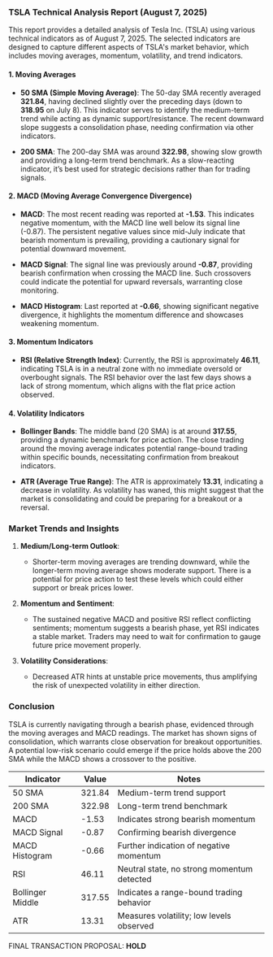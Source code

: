 ### TSLA Technical Analysis Report (August 7, 2025)

This report provides a detailed analysis of Tesla Inc. (TSLA) using various technical indicators as of August 7, 2025. The selected indicators are designed to capture different aspects of TSLA's market behavior, which includes moving averages, momentum, volatility, and trend indicators. 

#### 1. Moving Averages
- **50 SMA (Simple Moving Average)**: The 50-day SMA recently averaged **321.84**, having declined slightly over the preceding days (down to **318.95** on July 8). This indicator serves to identify the medium-term trend while acting as dynamic support/resistance. The recent downward slope suggests a consolidation phase, needing confirmation via other indicators.

- **200 SMA**: The 200-day SMA was around **322.98**, showing slow growth and providing a long-term trend benchmark. As a slow-reacting indicator, it’s best used for strategic decisions rather than for trading signals.

#### 2. MACD (Moving Average Convergence Divergence)
- **MACD**: The most recent reading was reported at **-1.53**. This indicates negative momentum, with the MACD line well below its signal line (-0.87). The persistent negative values since mid-July indicate that bearish momentum is prevailing, providing a cautionary signal for potential downward movement.

- **MACD Signal**: The signal line was previously around **-0.87**, providing bearish confirmation when crossing the MACD line. Such crossovers could indicate the potential for upward reversals, warranting close monitoring.

- **MACD Histogram**: Last reported at **-0.66**, showing significant negative divergence, it highlights the momentum difference and showcases weakening momentum. 

#### 3. Momentum Indicators
- **RSI (Relative Strength Index)**: Currently, the RSI is approximately **46.11**, indicating TSLA is in a neutral zone with no immediate oversold or overbought signals. The RSI behavior over the last few days shows a lack of strong momentum, which aligns with the flat price action observed.

#### 4. Volatility Indicators
- **Bollinger Bands**: The middle band (20 SMA) is at around **317.55**, providing a dynamic benchmark for price action. The close trading around the moving average indicates potential range-bound trading within specific bounds, necessitating confirmation from breakout indicators.

- **ATR (Average True Range)**: The ATR is approximately **13.31**, indicating a decrease in volatility. As volatility has waned, this might suggest that the market is consolidating and could be preparing for a breakout or a reversal.

### Market Trends and Insights 
1. **Medium/Long-term Outlook**: 
   - Shorter-term moving averages are trending downward, while the longer-term moving average shows moderate support. There is a potential for price action to test these levels which could either support or break prices lower.

2. **Momentum and Sentiment**: 
   - The sustained negative MACD and positive RSI reflect conflicting sentiments; momentum suggests a bearish phase, yet RSI indicates a stable market. Traders may need to wait for confirmation to gauge future price movement properly.

3. **Volatility Considerations**: 
   - Decreased ATR hints at unstable price movements, thus amplifying the risk of unexpected volatility in either direction.

### Conclusion
TSLA is currently navigating through a bearish phase, evidenced through the moving averages and MACD readings. The market has shown signs of consolidation, which warrants close observation for breakout opportunities. A potential low-risk scenario could emerge if the price holds above the 200 SMA while the MACD shows a crossover to the positive. 

| **Indicator**          | **Value**               | **Notes**                                        |
|------------------------|------------------------|--------------------------------------------------|
| 50 SMA                 | 321.84                 | Medium-term trend support                         |
| 200 SMA                | 322.98                 | Long-term trend benchmark                        |
| MACD                   | -1.53                  | Indicates strong bearish momentum                |
| MACD Signal            | -0.87                  | Confirming bearish divergence                     |
| MACD Histogram         | -0.66                  | Further indication of negative momentum          |
| RSI                    | 46.11                  | Neutral state, no strong momentum detected       |
| Bollinger Middle       | 317.55                 | Indicates a range-bound trading behavior         |
| ATR                    | 13.31                  | Measures volatility; low levels observed          |

FINAL TRANSACTION PROPOSAL: **HOLD**